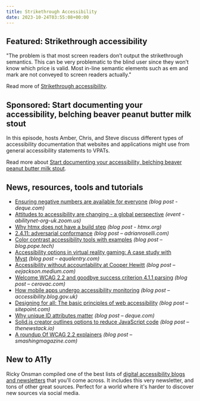 ```yaml
---
title: Strikethrough Accessibility
date: 2023-10-24T03:55:08+00:00
---
```


## Featured: Strikethrough accessibility

"The problem is that most screen readers don’t output the strikethrough semantics. This can be very problematic to the blind user since they won’t know which price is valid. Most in-line semantic elements such as em and mark are not conveyed to screen readers actually."

Read more of [Strikethrough accessibility](http://www.webaxe.org/strikethrough-html-accessibility/).

## Sponsored: Start documenting your accessibility, belching beaver peanut butter milk stout

In this episode, hosts Amber, Chris, and Steve discuss different types of accessibility documentation that websites and applications might use from general accessibility statements to VPATs.

Read more about [Start documenting your accessibility, belching beaver peanut butter milk stout](https://accessibilitycraft.com/036-start-documenting-your-accessibility-belching-beaver-peanut-butter-milk-stout/?utm_source=a11yweekly&utm_medium=sponsored).

## News, resources, tools and tutorials

- [Ensuring negative numbers are available for everyone](https://www.deque.com/blog/ensuring-negative-numbers-are-available-for-everyone/) *(blog post - deque.com)*
- [Attitudes to accessibility are changing - a global perspective](https://abilitynet-org-uk.zoom.us/webinar/register/1916969314217/WN_bX4VMmZNR2qTboa7V06awA#/registration) *(event - abilitynet-org-uk.zoom.us)*
- [Why htmx does not have a build step](https://htmx.org/essays/no-build-step/) *(blog post - htmx.org)*
- [2.4.11: adversarial conformance](https://adrianroselli.com/2023/10/2-4-11-adversarial-conformance.html) *(blog post – adrianroselli.com)*
- [Color contrast accessibility tools with examples](https://blog.pope.tech/2023/10/17/3-color-contrast-accessibility-tools-with-examples/) *(blog post – blog.pope.tech)*
- [Accessibility options in virtual reality gaming: A case study with Myst](https://equalentry.com/virtual-reality-accessibility-gaming-myst/) *(blog post – equalentry.com)*
- [Accessibility without accountability at Cooper Hewitt](https://eejackson.medium.com/accessibility-without-accountability-at-cooper-hewitt-48b9dbe7597d) *(blog post – eejackson.medium.com)*
- [Welcome WCAG 2.2 and goodbye success criterion 4.1.1 parsing](https://cerovac.com/a11y/2023/10/welcome-wcag-2-2-and-goodbye-success-criterion-4-1-1-parsing/) *(blog post – cerovac.com)*
- [How mobile apps undergo accessibility monitoring](https://accessibility.blog.gov.uk/2023/10/18/how-mobile-apps-undergo-accessibility-monitoring/) *(blog post – accessibility.blog.gov.uk)*
- [Designing for all: The basic principles of web accessibility](https://www.sitepoint.com/designing-for-all-the-basics-principles-of-web-accessibility/) *(blog post – sitepoint.com)*
- [Why unique ID attributes matter](https://www.deque.com/blog/unique-id-attributes-matter/) *(blog post – deque.com)*
- [Solid.js creator outlines options to reduce JavaScript code](https://thenewstack.io/solid-js-creator-outlines-options-to-reduce-javascript-code/) *(blog post – thenewstack.io)*
- [A roundup Of WCAG 2.2 explainers](https://www.smashingmagazine.com/2023/10/roundup-wcag-explainers/) *(blog post – smashingmagazine.com)*

## New to A11y

Ricky Onsman compiled one of the best lists of [digital accessibility blogs and newsletters](https://www.tpgi.com/digital-accessibility-blogs-and-newsletters/) that you'll come across. It includes this very newsletter, and tons of other great sources. Perfect for a world where it's harder to discover new sources via social media.
